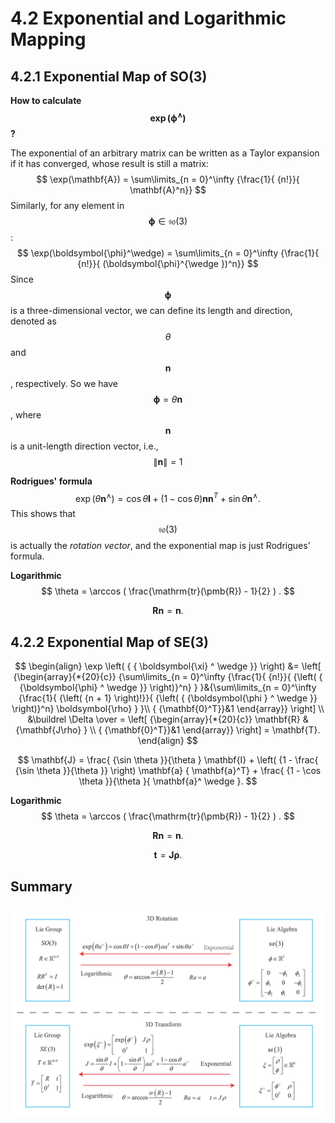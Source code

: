 # 4.2 Exponential and Logarithmic Mapping

## 4.2.1 Exponential Map of SO(3)

**How to calculate $$\exp ( \boldsymbol{\phi}^{\wedge} )$$?**

The exponential of an arbitrary matrix can be written as a Taylor expansion if it has converged, whose result is still a matrix:
$$
\exp(\mathbf{A}) = \sum\limits_{n = 0}^\infty {\frac{1}{ {n!}}{ \mathbf{A}^n}}
$$
Similarly, for any element in $$\boldsymbol{\phi} \in \mathfrak{so}(3)$$:
$$
\exp(\boldsymbol{\phi}^\wedge) = \sum\limits_{n = 0}^\infty {\frac{1}{ {n!}}{ (\boldsymbol{\phi}^{\wedge })^n}}
$$
Since $$\boldsymbol{\phi}$$ is a three-dimensional vector, we can define its length and direction,  denoted as $$\theta$$ and $$\mathbf{n}$$, respectively. So we have $$\boldsymbol{\phi} = \theta \mathbf{n}$$, where $$\mathbf{n}$$ is a unit-length direction vector, i.e., $$\| \mathbf{n} \| =1$$

**Rodrigues' formula**
$$
\exp( \theta \mathbf{n}^\wedge ) = \cos \theta \mathbf{I} + (1 - \cos \theta )\mathbf{n}{\mathbf{n}^T } + \sin \theta {\mathbf{n}^ \wedge }.
$$
This shows that $$\mathfrak{so}(3)$$ is actually the *rotation vector*, and the exponential map is just Rodrigues' formula.



**Logarithmic**
$$
\theta = \arccos ( \frac{\mathrm{tr}(\pmb{R}) - 1}{2}  ) .
$$

$$
\pmb{R} \pmb{n} = \pmb{n}.
$$

## 4.2.2 Exponential Map of SE(3)

$$
\begin{align}
\exp \left( { { \boldsymbol{\xi} ^ \wedge }} \right) &= \left[ {\begin{array}{*{20}{c}}
    {\sum\limits_{n = 0}^\infty {\frac{1}{ {n!}}{ {\left( { {\boldsymbol{\phi} ^ \wedge }} \right)}^n} } }&{\sum\limits_{n = 0}^\infty {\frac{1}{ {\left( {n + 1} \right)!}}{ {\left( { {\boldsymbol{\phi } ^ \wedge }} \right)}^n} \boldsymbol{\rho} } }\\
    { {\mathbf{0}^T}}&1
    \end{array}} \right] \\
&\buildrel \Delta \over = \left[ {\begin{array}{*{20}{c}}
    \mathbf{R} &{\mathbf{J\rho} } \\
    { {\mathbf{0}^T}}&1
    \end{array}} \right] = \mathbf{T}.
\end{align}
$$

$$
\mathbf{J} = \frac{ {\sin \theta }}{\theta } \mathbf{I} + \left( {1 - \frac{ {\sin \theta }}{\theta }} \right) \mathbf{a} { \mathbf{a}^T} + \frac{ {1 - \cos \theta }}{\theta }{ \mathbf{a}^ \wedge }.
$$

**Logarithmic**
$$
\theta = \arccos ( \frac{\mathrm{tr}(\pmb{R}) - 1}{2}  ) .
$$

$$
\pmb{R} \pmb{n} = \pmb{n}.
$$

$$
\mathbf{t} = \mathbf{J} \boldsymbol{\rho}.
$$



## Summary

![](imgs/liegroupandAlgebra.jpg)